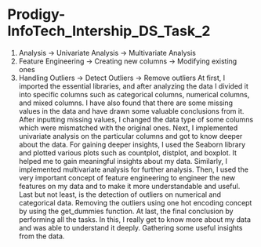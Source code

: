 # Prodigy-InfoTech_Intership_DS_Task_2

1. Analysis
-> Univariate Analysis
-> Multivariate Analysis
2. Feature Engineering
-> Creating new columns
-> Modifying existing ones
3. Handling Outliers
-> Detect Outliers
-> Remove outliers
At first, I imported the essential libraries, and after analyzing the data I divided it into specific columns such as categorical columns, numerical columns, and mixed columns.
I have also found that there are some missing values in the data and have drawn some valuable conclusions from it. After inputting missing values, I changed the data type of some columns which were mismatched with the original ones.
Next, I implemented univariate analysis on the particular columns and got to know deeper about the data. For gaining deeper insights, I used the Seaborn library and plotted various plots such as countplot, distplot, and boxplot. It helped me to gain meaningful insights about my data.
Similarly, I implemented multivariate analysis for further analysis.
Then, I used the very important concept of feature engineering to engineer the new features on my data and to make it more understandable and useful.
Last but not least, is the detection of outliers on numerical and categorical data. Removing the outliers using one hot encoding concept by using the get_dummies function.
At last, the final conclusion by performing all the tasks. In this, I really get to know more about my data and was able to understand it deeply. Gathering some useful insights from the data.
